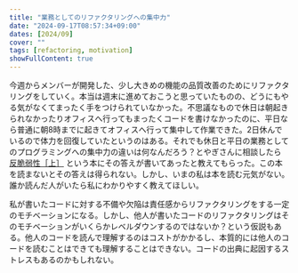 ```yaml
---
title: "業務としてのリファクタリングへの集中力"
date: "2024-09-17T08:57:34+09:00"
dates: [2024/09]
cover: ""
tags: [refactoring, motivation]
showFullContent: true
---
```


今週からメンバーが開発した、少し大きめの機能の品質改善のためにリファクタリングをしていく。本当は週末に進めておこうと思っていたものの、どうにもやる気がなくてまったく手をつけられていなかった。不思議なもので休日は朝起きられなかったりオフィスへ行ってもまったくコードを書けなかったのに、平日なら普通に朝8時までに起きてオフィスへ行って集中して作業できた。2日休んでいるので体力を回復していたというのはある。それでも休日と平日の業務としてのプログラミングへの集中力の違いは何なんだろう？とやぎさんに相談したら [反脆弱性［上］](https://www.diamond.co.jp/book/9784478023211.html) という本にその答えが書いてあったと教えてもらった。この本を読まないとその答えは得られない。しかし、いまの私は本を読む元気がない。誰か読んだ人がいたら私にわかりやすく教えてほしい。

私が書いたコードに対する不備や欠陥は責任感からリファクタリングをする一定のモチベーションになる。しかし、他人が書いたコードのリファクタリングはそのモチベーションがいくらかレベルダウンするのではないか？という仮説もある。他人のコードを読んで理解するのはコストがかかるし、本質的には他人のコードを読むことはできても理解することはできない。コードの出典に起因するストレスもあるのかもしれない。
